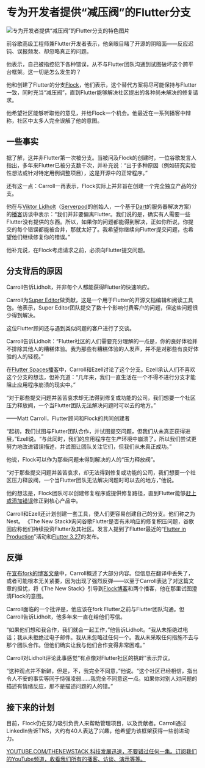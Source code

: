 # 专为开发者提供“减压阀”的Flutter分支

![专为开发者提供“减压阀”的Flutter分支的特色图片](https://cdn.thenewstack.io/media/2025/01/8719e929-flock_a_flutter_fork-1024x683.jpg)

前谷歌高级工程师兼Flutter开发者表示，他亲眼目睹了开源的阴暗面——反应迟钝、误报频发、却忽略真正的问题。

他表示，自己被指控犯下各种错误，从不与Flutter团队沟通到试图破坏这个跨平台框架。这一切是怎么发生的？

他和创建了Flutter的分支[Flock](https://getflocked.dev/)，他们表示，这个替代方案将尽可能保持与Flutter一致，同时充当“减压阀”，直到Flutter能够解决社区提出的各种尚未解决的修复请求。

他希望社区能够听取他的意见，并给Flock一个机会。他最近在一系列播客中辩称，社区中太多人完全误解了他的意图。


## 一些事实

据了解，这并非Flutter第一次被分支。当被问及Flock的创建时，一位谷歌发言人指出，多年来Flutter已被分支数千次，并补充说：“出于多种原因（例如研究实验性想法或针对特定用例调整项目），这是开源中的正常程序。”

还有这一点：Carroll一再表示，Flock实际上并非旨在创建一个完全独立产品的分支。

他在与[Viktor Lidholt](https://github.com/vlidholt)（[Serverpod](https://github.com/serverpod/serverpod)的创始人，一个基于[Dart](https://thenewstack.io/industry-observer-sees-growing-interest-in-dart-flutter/)的服务器解决方案）的[播客](https://www.youtube.com/watch?v=6Xu71_I8Jow)访谈中表示：“我们并非要偏离Flutter。我们说的是，确实有人需要一些Flutter没有提供的东西。所以，如果你的问题都能得到解决，正如你所说，你提交的每个错误都能被合并，那就太好了。我希望你继续向Flutter提交问题，也希望他们继续修复你的错误。”

他补充说，在Flock考虑请求之前，必须向Flutter提交问题。


## 分支背后的原因

Carroll告诉Lidholt，并非每个人都能获得Flutter的快速响应。

Carroll为[Super Editor](https://supereditor.dev/)做贡献，这是一个用于Flutter的开源文档编辑和阅读工具包。他表示，Super Editor团队提交了数十个影响付费客户的问题，但这些问题很少得到解决。

这位Flutter顾问还与遇到类似问题的客户进行了交谈。

Carroll告诉Lidholt：“Flutter社区的人们需要充分理解的一点是，你的良好体验并不排除其他人的糟糕体验。我为那些有糟糕体验的人发声，并不是对那些有良好体验的人的轻视。”

在[Flutter Spaces播客](https://getflocked.dev/blog/posts/flutter-spaces-flock-announcement/)中，Carroll和Ezell讨论了这个分支。Ezell承认人们不喜欢这个分支的想法，但补充道：“几年来，我们一直生活在一个不得不进行分支才能阻止应用程序崩溃的现实中。”

“对于那些提交问题并苦苦哀求却无法得到修复或功能的公司，我们想要一个社区压力释放阀，一个当Flutter团队无法解决问题时可以去的地方。”

——Matt Carroll，Flutter顾问和Flock的共同创建者

“起初，我们试图与Flutter团队合作，并试图提交问题，但我们从未真正获得进展，”Ezell说。“与此同时，我们的应用程序在生产环境中崩溃了，所以我们尝试更努力地改进错误描述，并试图让团队关注它们，但我们从未真正成功。”

他说，Flock可以作为那些问题未得到解决的人的“压力释放阀”。

“对于那些提交问题并苦苦哀求，却无法得到修复或功能的公司，我们想要一个社区压力释放阀，一个当Flutter团队无法解决问题时可以去的地方，”他说。

他的想法是，Flock团队可以创建修复程序或提供修复路径，直到Flutter能够[赶上或添加错误](https://thenewstack.io/meet-early-the-ai-that-catches-bugs-before-they-bite/)修正到核心产品中。

Carroll和Ezell还计划创建一套工具，使人们更容易创建自己的分支。他们称之为Nest。
《The New Stack》询问谷歌Flutter是否有未响应的修复积压问题，谷歌回应称他们持续投资Flutter及其社区。发言人提到了Flutter最近的“[Flutter in Production](https://medium.com/flutter/flutter-in-production-f9418261d8e1)”活动和[Flutter 3.27](https://medium.com/flutter/whats-new-in-flutter-3-27-28341129570c)的发布。

## 反弹

在[宣布fork的博客文章](https://getflocked.dev/blog/posts/we-are-forking-flutter-this-is-why/)中，Carroll概述了大部分内容。但信息在翻译中丢失了，或者可能根本无关紧要，因为出现了强烈反弹——以至于Carroll表达了对这篇文章的担忧，将《The New Stack》引导到[Flock博客](https://getflocked.dev/blog/)和两个播客，他在那里试图澄清Flock的意图。

Carroll面临的一个批评是，他应该在fork Flutter之前与Flutter团队沟通。但Carroll告诉Lidholt，他多年来一直在给他们写信。

“如果他们想和我合作，我们就会一起工作，”他告诉Lidholt。“我从未拒绝过电话；我从未拒绝过电子邮件。我从未忽略过任何一个。我从未采取任何措施不去与那个团队合作。但他们确实让我与他们合作变得非常困难。”

Carroll对Lidholt评论此事感觉“有点像对Flutter社区的挑衅”表示异议。

“这种观点并不新鲜，但是，不，我完全不同意，”他说。“这个社区已经相信，指出令人不安的事实等同于恃强凌弱……我完全不同意这一点。如果你对别人对问题的描述有情绪反应，那不是描述问题的人的错。”

## 接下来的计划

目前，Flock仍在努力吸引负责人来帮助管理项目，以及贡献者。Carroll通过LinkedIn告诉TNS，大约有40人表达了兴趣，他希望为该框架获得一些前进动力。

[YOUTUBE.COM/THENEWSTACK 科技发展迅速，不要错过任何一集。订阅我们的YouTube频道，收看我们所有的播客、访谈、演示等等。](https://youtube.com/thenewstack?sub_confirmation=1)